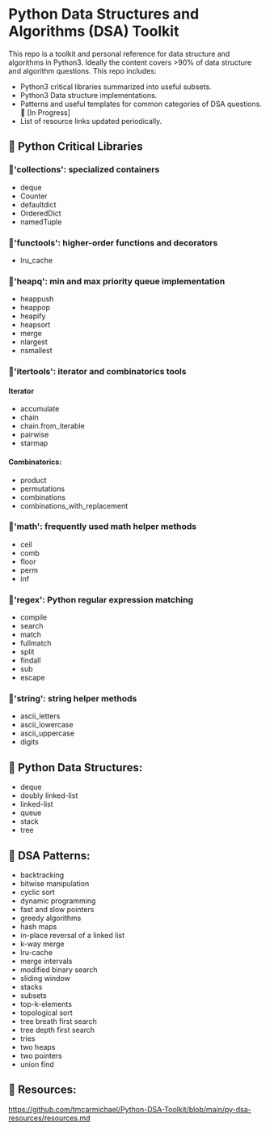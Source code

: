 # Python Data Structures and Algorithms (DSA) Toolkit

This repo is a toolkit and personal reference for data structure and algorithms in Python3. Ideally the content covers >90% of data structure and algorithm questions. This repo includes:

- Python3 critical libraries summarized into useful subsets.
- Python3 Data structure implementations.
- Patterns and useful templates for common categories of DSA questions. 🛑 [In Progress]
- List of resource links updated periodically.

## 🔹 Python Critical Libraries

### 🔸'collections': specialized containers

- deque
- Counter
- defaultdict
- OrderedDict
- namedTuple

### 🔸'functools': higher-order functions and decorators

- lru_cache

### 🔸'heapq': min and max priority queue implementation

- heappush
- heappop
- heapify
- heapsort
- merge
- nlargest
- nsmallest

### 🔸'itertools': iterator and combinatorics tools

#### Iterator

- accumulate
- chain
- chain.from_iterable
- pairwise
- starmap

#### Combinatorics:

- product
- permutations
- combinations
- combinations_with_replacement

### 🔸'math': frequently used math helper methods

- ceil
- comb
- floor
- perm
- inf

### 🔸'regex': Python regular expression matching

- compile
- search
- match
- fullmatch
- split
- findall
- sub
- escape

### 🔸'string': string helper methods

- ascii_letters
- ascii_lowercase
- ascii_uppercase
- digits

## 🔹 Python Data Structures:

- deque
- doubly linked-list
- linked-list
- queue
- stack
- tree

## 🔹 DSA Patterns:

- backtracking
- bitwise manipulation
- cyclic sort
- dynamic programming
- fast and slow pointers
- greedy algorithms
- hash maps
- in-place reversal of a linked list
- k-way merge
- lru-cache
- merge intervals
- modified binary search
- sliding window
- stacks
- subsets
- top-k-elements
- topological sort
- tree breath first search
- tree depth first search
- tries
- two heaps
- two pointers
- union find

## 🔹 Resources:

<https://github.com/tmcarmichael/Python-DSA-Toolkit/blob/main/py-dsa-resources/resources.md>
